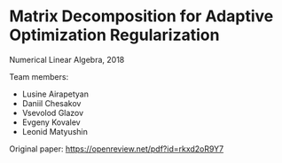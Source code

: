 # Matrix Decomposition for Adaptive Optimization Regularization

Numerical Linear Algebra, 2018

Team members:

* Lusine Airapetyan
* Daniil Chesakov
* Vsevolod Glazov
* Evgeny Kovalev
* Leonid Matyushin

Original paper: https://openreview.net/pdf?id=rkxd2oR9Y7
